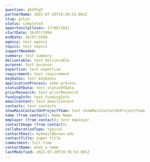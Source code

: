 ```yaml
---
question: ghdfhgf
partnerName: 2022-07-20T19:30:53.001Z
slug: grkje
status: completed
opportunityCloses: 17/08/2021
startDate: 16/07/1994
endDate: 16/07/1994
agency: test agency
topics: test topics
supportNeeded: 
summary: test summary 
deliverable: test deliverable
purpose: test purpose
expertise: test expertise
requirement: test requirement
keyDates: test keyDates
applicationProcess: some process
statusOfData: test statusOfData
priorResearch: test priorResearch
fundingInfo: test fundingInfo
emailContent: test emailContent
contacts: test contacts
showMainContactOnProjectTeam: test showMainContactOnProjectTeam
name (from contact): Name Name 
employer (from contact): test employer
contactImage (from contact):
collaborationType: typical
contactEmail: myemail@brown.edu
contactTitle: super title
commitment: full-time
contactName: what a name
lastModified: 2022-07-20T19:30:53.001Z
---
```

